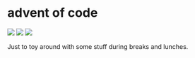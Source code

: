 # advent of code

![](https://img.shields.io/badge/day%20📅-11-blue)
![](https://img.shields.io/badge/days%20completed-11-red)
![](https://img.shields.io/badge/stars%20⭐-22-yellow)

Just to toy around with some stuff during breaks and lunches.
